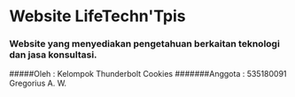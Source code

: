 # Website LifeTechn'Tpis
### Website yang menyediakan pengetahuan berkaitan teknologi dan jasa konsultasi.
#####Oleh : Kelompok Thunderbolt Cookies
#######Anggota : 535180091 Gregorius A. W.

